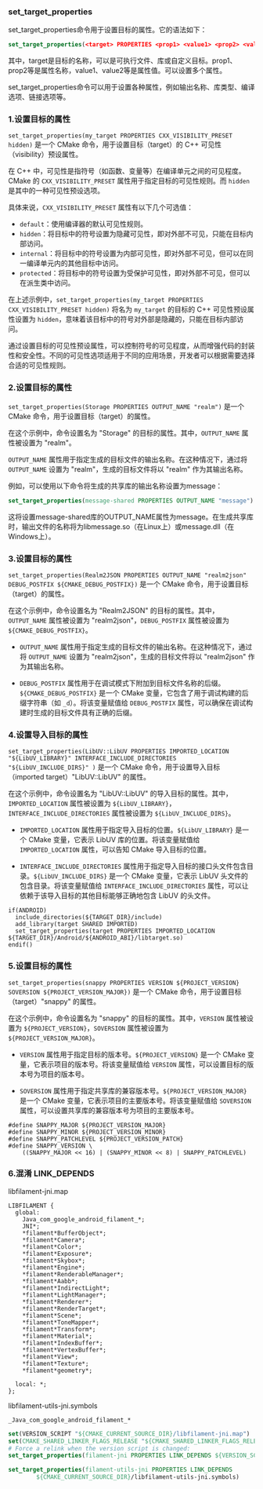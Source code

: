 ### set_target_properties
set_target_properties命令用于设置目标的属性。它的语法如下：
```cmake
set_target_properties(<target> PROPERTIES <prop1> <value1> <prop2> <value2> ...)
```
其中，target是目标的名称，可以是可执行文件、库或自定义目标。prop1、prop2等是属性名称，value1、value2等是属性值。可以设置多个属性。

set_target_properties命令可以用于设置各种属性，例如输出名称、库类型、编译选项、链接选项等。

### 1.设置目标的属性
`set_target_properties(my_target PROPERTIES CXX_VISIBILITY_PRESET hidden)` 是一个 CMake 命令，用于设置目标（target）的 C++ 可见性（visibility）预设属性。

在 C++ 中，可见性是指符号（如函数、变量等）在编译单元之间的可见程度。CMake 的 `CXX_VISIBILITY_PRESET` 属性用于指定目标的可见性规则。而 `hidden` 是其中的一种可见性预设选项。

具体来说，`CXX_VISIBILITY_PRESET` 属性有以下几个可选值：

- `default`：使用编译器的默认可见性规则。
- `hidden`：将目标中的符号设置为隐藏可见性，即对外部不可见，只能在目标内部访问。
- `internal`：将目标中的符号设置为内部可见性，即对外部不可见，但可以在同一编译单元内的其他目标中访问。
- `protected`：将目标中的符号设置为受保护可见性，即对外部不可见，但可以在派生类中访问。

在上述示例中，`set_target_properties(my_target PROPERTIES CXX_VISIBILITY_PRESET hidden)` 将名为 `my_target` 的目标的 C++ 可见性预设属性设置为 `hidden`，意味着该目标中的符号对外部是隐藏的，只能在目标内部访问。

通过设置目标的可见性预设属性，可以控制符号的可见程度，从而增强代码的封装性和安全性。不同的可见性选项适用于不同的应用场景，开发者可以根据需要选择合适的可见性规则。


### 2.设置目标的属性
`set_target_properties(Storage PROPERTIES OUTPUT_NAME "realm")` 是一个 CMake 命令，用于设置目标（target）的属性。

在这个示例中，命令设置名为 "Storage" 的目标的属性。其中，`OUTPUT_NAME` 属性被设置为 "realm"。

`OUTPUT_NAME` 属性用于指定生成的目标文件的输出名称。在这种情况下，通过将 `OUTPUT_NAME` 设置为 "realm"，生成的目标文件将以 "realm" 作为其输出名称。

例如，可以使用以下命令将生成的共享库的输出名称设置为message：
```cmake
set_target_properties(message-shared PROPERTIES OUTPUT_NAME "message")
```
这将设置message-shared库的OUTPUT_NAME属性为message。在生成共享库时，输出文件的名称将为libmessage.so（在Linux上）或message.dll（在Windows上）。
### 3.设置目标的属性
`set_target_properties(Realm2JSON PROPERTIES OUTPUT_NAME "realm2json" DEBUG_POSTFIX ${CMAKE_DEBUG_POSTFIX})` 是一个 CMake 命令，用于设置目标（target）的属性。

在这个示例中，命令设置名为 "Realm2JSON" 的目标的属性。其中，`OUTPUT_NAME` 属性被设置为 "realm2json"，`DEBUG_POSTFIX` 属性被设置为 `${CMAKE_DEBUG_POSTFIX}`。

- `OUTPUT_NAME` 属性用于指定生成的目标文件的输出名称。在这种情况下，通过将 `OUTPUT_NAME` 设置为 "realm2json"，生成的目标文件将以 "realm2json" 作为其输出名称。

- `DEBUG_POSTFIX` 属性用于在调试模式下附加到目标文件名称的后缀。`${CMAKE_DEBUG_POSTFIX}` 是一个 CMake 变量，它包含了用于调试构建的后缀字符串（如 `_d`）。将该变量赋值给 `DEBUG_POSTFIX` 属性，可以确保在调试构建时生成的目标文件具有正确的后缀。


### 4.设置导入目标的属性
`set_target_properties(LibUV::LibUV PROPERTIES
IMPORTED_LOCATION "${LibUV_LIBRARY}"
INTERFACE_INCLUDE_DIRECTORIES "${LibUV_INCLUDE_DIRS}"
)` 是一个 CMake 命令，用于设置导入目标（imported target）"LibUV::LibUV" 的属性。

在这个示例中，命令设置名为 "LibUV::LibUV" 的导入目标的属性。其中，`IMPORTED_LOCATION` 属性被设置为 `${LibUV_LIBRARY}`，`INTERFACE_INCLUDE_DIRECTORIES` 属性被设置为 `${LibUV_INCLUDE_DIRS}`。

- `IMPORTED_LOCATION` 属性用于指定导入目标的位置。`${LibUV_LIBRARY}` 是一个 CMake 变量，它表示 LibUV 库的位置。将该变量赋值给 `IMPORTED_LOCATION` 属性，可以告知 CMake 导入目标的位置。

- `INTERFACE_INCLUDE_DIRECTORIES` 属性用于指定导入目标的接口头文件包含目录。`${LibUV_INCLUDE_DIRS}` 是一个 CMake 变量，它表示 LibUV 头文件的包含目录。将该变量赋值给 `INTERFACE_INCLUDE_DIRECTORIES` 属性，可以让依赖于该导入目标的其他目标能够正确地包含 LibUV 的头文件。

```
if(ANDROID)
  include_directories(${TARGET_DIR}/include)
  add_library(target SHARED IMPORTED)
  set_target_properties(target PROPERTIES IMPORTED_LOCATION ${TARGET_DIR}/Android/${ANDROID_ABI}/libtarget.so)
endif()
```


### 5.设置目标的属性
`set_target_properties(snappy PROPERTIES VERSION ${PROJECT_VERSION} SOVERSION ${PROJECT_VERSION_MAJOR})` 是一个 CMake 命令，用于设置目标（target）"snappy" 的属性。

在这个示例中，命令设置名为 "snappy" 的目标的属性。其中，`VERSION` 属性被设置为 `${PROJECT_VERSION}`，`SOVERSION` 属性被设置为 `${PROJECT_VERSION_MAJOR}`。

- `VERSION` 属性用于指定目标的版本号。`${PROJECT_VERSION}` 是一个 CMake 变量，它表示项目的版本号。将该变量赋值给 `VERSION` 属性，可以设置目标的版本号为项目的版本号。

- `SOVERSION` 属性用于指定共享库的兼容版本号。`${PROJECT_VERSION_MAJOR}` 是一个 CMake 变量，它表示项目的主要版本号。将该变量赋值给 `SOVERSION` 属性，可以设置共享库的兼容版本号为项目的主要版本号。
```
#define SNAPPY_MAJOR ${PROJECT_VERSION_MAJOR}
#define SNAPPY_MINOR ${PROJECT_VERSION_MINOR}
#define SNAPPY_PATCHLEVEL ${PROJECT_VERSION_PATCH}
#define SNAPPY_VERSION \
    ((SNAPPY_MAJOR << 16) | (SNAPPY_MINOR << 8) | SNAPPY_PATCHLEVEL)
```
### 6.混淆 LINK_DEPENDS
libfilament-jni.map
```text
LIBFILAMENT {
  global:
    Java_com_google_android_filament_*;
    JNI*;
    *filament*BufferObject*;
    *filament*Camera*;
    *filament*Color*;
    *filament*Exposure*;
    *filament*Skybox*;
    *filament*Engine*;
    *filament*RenderableManager*;
    *filament*Aabb*;
    *filament*IndirectLight*;
    *filament*LightManager*;
    *filament*Renderer*;
    *filament*RenderTarget*;
    *filament*Scene*;
    *filament*ToneMapper*;
    *filament*Transform*;
    *filament*Material*;
    *filament*IndexBuffer*;
    *filament*VertexBuffer*;
    *filament*View*;
    *filament*Texture*;
    *filament*geometry*;

  local: *;
};
```
libfilament-utils-jni.symbols
```text
_Java_com_google_android_filament_*
```
```cmake
set(VERSION_SCRIPT "${CMAKE_CURRENT_SOURCE_DIR}/libfilament-jni.map")
set(CMAKE_SHARED_LINKER_FLAGS_RELEASE "${CMAKE_SHARED_LINKER_FLAGS_RELEASE} -Wl,--version-script=${VERSION_SCRIPT}")
# Force a relink when the version script is changed:
set_target_properties(filament-jni PROPERTIES LINK_DEPENDS ${VERSION_SCRIPT})

set_target_properties(filament-utils-jni PROPERTIES LINK_DEPENDS
        ${CMAKE_CURRENT_SOURCE_DIR}/libfilament-utils-jni.symbols)
```
